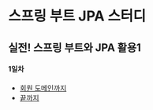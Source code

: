 # 스프링 부트 JPA 스터디
## 실전! 스프링 부트와 JPA 활용1
#### 1일차
+ [회원 도메인까지](https://github.com/kamser0415/study-jpa/blob/main/active-1/domain-development.md)
+ [끝까지](https://github.com/kamser0415/study-jpa/blob/main/active-1/domain-development2.md)
